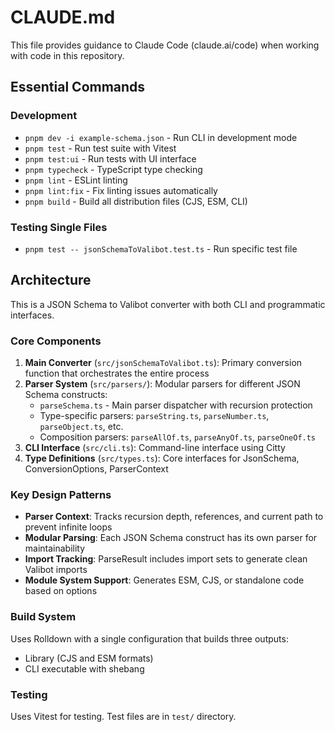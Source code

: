 # CLAUDE.md

This file provides guidance to Claude Code (claude.ai/code) when working with code in this repository.

## Essential Commands

### Development
- `pnpm dev -i example-schema.json` - Run CLI in development mode
- `pnpm test` - Run test suite with Vitest
- `pnpm test:ui` - Run tests with UI interface
- `pnpm typecheck` - TypeScript type checking
- `pnpm lint` - ESLint linting
- `pnpm lint:fix` - Fix linting issues automatically
- `pnpm build` - Build all distribution files (CJS, ESM, CLI)

### Testing Single Files
- `pnpm test -- jsonSchemaToValibot.test.ts` - Run specific test file

## Architecture

This is a JSON Schema to Valibot converter with both CLI and programmatic interfaces.

### Core Components

1. **Main Converter** (`src/jsonSchemaToValibot.ts`): Primary conversion function that orchestrates the entire process
2. **Parser System** (`src/parsers/`): Modular parsers for different JSON Schema constructs:
   - `parseSchema.ts` - Main parser dispatcher with recursion protection
   - Type-specific parsers: `parseString.ts`, `parseNumber.ts`, `parseObject.ts`, etc.
   - Composition parsers: `parseAllOf.ts`, `parseAnyOf.ts`, `parseOneOf.ts`
3. **CLI Interface** (`src/cli.ts`): Command-line interface using Citty
4. **Type Definitions** (`src/types.ts`): Core interfaces for JsonSchema, ConversionOptions, ParserContext

### Key Design Patterns

- **Parser Context**: Tracks recursion depth, references, and current path to prevent infinite loops
- **Modular Parsing**: Each JSON Schema construct has its own parser for maintainability
- **Import Tracking**: ParseResult includes import sets to generate clean Valibot imports
- **Module System Support**: Generates ESM, CJS, or standalone code based on options

### Build System

Uses Rolldown with a single configuration that builds three outputs:
- Library (CJS and ESM formats)
- CLI executable with shebang

### Testing

Uses Vitest for testing. Test files are in `test/` directory.